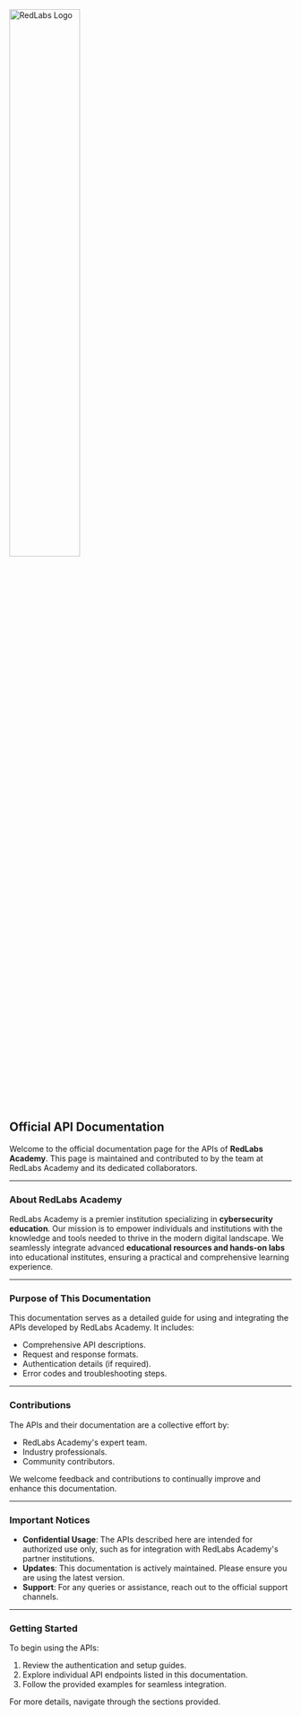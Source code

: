 <style>
    .transparent-image {
        width: 50%;
        background: none;
    }

</style>

<img src="/img/Logo.png" alt="RedLabs Logo" class="transparent-image" />

## Official API Documentation

Welcome to the official documentation page for the APIs of **RedLabs Academy**. This page is maintained and contributed to by the team at RedLabs Academy and its dedicated collaborators.

---

### About RedLabs Academy

RedLabs Academy is a premier institution specializing in **cybersecurity education**. Our mission is to empower individuals and institutions with the knowledge and tools needed to thrive in the modern digital landscape. We seamlessly integrate advanced **educational resources and hands-on labs** into educational institutes, ensuring a practical and comprehensive learning experience.

---

### Purpose of This Documentation

This documentation serves as a detailed guide for using and integrating the APIs developed by RedLabs Academy. It includes:

- Comprehensive API descriptions.
- Request and response formats.
- Authentication details (if required).
- Error codes and troubleshooting steps.

---

### Contributions

The APIs and their documentation are a collective effort by:

- RedLabs Academy's expert team.
- Industry professionals.
- Community contributors.

We welcome feedback and contributions to continually improve and enhance this documentation.

---

### Important Notices

- **Confidential Usage**: The APIs described here are intended for authorized use only, such as for integration with RedLabs Academy's partner institutions.
- **Updates**: This documentation is actively maintained. Please ensure you are using the latest version.
- **Support**: For any queries or assistance, reach out to the official support channels.

---

### Getting Started

To begin using the APIs:

1. Review the authentication and setup guides.
2. Explore individual API endpoints listed in this documentation.
3. Follow the provided examples for seamless integration.

For more details, navigate through the sections provided.
